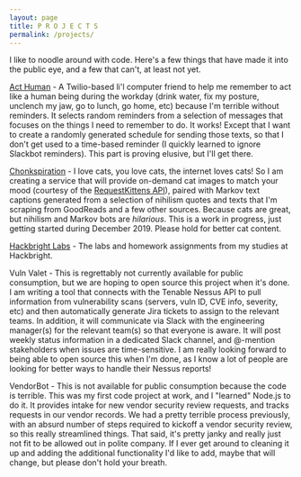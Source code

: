 ```yaml
---
layout: page
title: P R O J E C T S
permalink: /projects/
---
```

I like to noodle around with code. Here's a few things that have made it into the public eye, and a few that can't, at least not yet.

[Act Human](https://github.com/yellingviv/act_human) - A Twilio-based li'l computer friend to help me remember to act like a human being during the workday (drink water, fix my posture, unclench my jaw, go to lunch, go home, etc) because I'm terrible without reminders. It selects random reminders from a selection of messages that focuses on the things I need to remember to do. It works! Except that I want to create a randomly generated schedule for sending those texts, so that I don't get used to a time-based reminder (I quickly learned to ignore Slackbot reminders). This part is proving elusive, but I'll get there.

[Chonkspiration](https://github.com/yellingviv/chonkspiration) - I love cats, you love cats, the internet loves cats! So I am creating a service that will provide on-demand cat images to match your mood (courtesy of the [RequestKittens API](https://joshwcomeau.github.io/RequestKittensDocs/public/)), paired with Markov text captions generated from a selection of nihilism quotes and texts that I'm scraping from GoodReads and a few other sources. Because cats are great, but nihilism and Markov bots are *hilarious*. This is a work in progress, just getting started during December 2019. Please hold for better cat content.

[Hackbright Labs](https://github.com/yellingviv/hackbright-labs) - The labs and homework assignments from my studies at Hackbright.

Vuln Valet - This is regrettably not currently available for public consumption, but we are hoping to open source this project when it's done. I am writing a tool that connects with the Tenable Nessus API to pull information from vulnerability scans (servers, vuln ID, CVE info, severity, etc) and then automatically generate Jira tickets to assign to the relevant teams. In addition, it will communicate via Slack with the engineering manager(s) for the relevant team(s) so that everyone is aware. It will post weekly status information in a dedicated Slack channel, and @-mention stakeholders when issues are time-sensitive. I am really looking forward to being able to open source this when I'm done, as I know a lot of people are looking for better ways to handle their Nessus reports!

VendorBot - This is not available for public consumption because the code is terrible. This was my first code project at work, and I "learned" Node.js to do it. It provides intake for new vendor security review requests, and tracks requests in our vendor records. We had a pretty terrible process previously, with an absurd number of steps required to kickoff a vendor security review, so this really streamlined things. That said, it's pretty janky and really just not fit to be allowed out in polite company. If I ever get around to cleaning it up and adding the additional functionality I'd like to add, maybe that will change, but please don't hold your breath.
